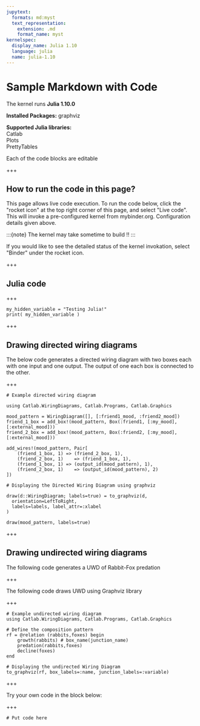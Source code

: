 ```yaml
---
jupytext:
  formats: md:myst
  text_representation:
    extension: .md
    format_name: myst
kernelspec:
  display_name: Julia 1.10
  language: julia
  name: julia-1.10
---
```


# Sample Markdown with Code

The kernel runs **Julia 1.10.0**

**Installed Packages:** graphviz

**Supported Julia libraries:** \
Catlab\
Plots\
PrettyTables

Each of the code blocks are editable

+++

## How to run the code in this page?

This page allows live code execution. To run the code below, click the "rocket icon" at the top right corner of this page, and select "Live code". This will invoke a pre-configured kernel from mybinder.org. Configuration details given above. 

:::{note}
The kernel may take sometime to build !! 
:::

If you would like to see the detailed status of the kernel invokation, select "Binder" under the rocket icon. 

+++

## Julia code

+++

```{code-cell}
my_hidden_variable = "Testing Julia!"
print( my_hidden_variable )
```

+++

## Drawing directed wiring diagrams

The below code generates a directed wiring diagram with two boxes each with one input and one output. The output of one each box is connected to the other. 

+++

```{code-cell}
# Example directed wiring diagram

using Catlab.WiringDiagrams, Catlab.Programs, Catlab.Graphics

mood_pattern = WiringDiagram([], [:friend1_mood, :friend2_mood])
friend_1_box = add_box!(mood_pattern, Box(:friend1, [:my_mood], [:external_mood]))
friend_2_box = add_box!(mood_pattern, Box(:friend2, [:my_mood], [:external_mood]))

add_wires!(mood_pattern, Pair[
    (friend_1_box, 1) => (friend_2_box, 1),
    (friend_2_box, 1)    => (friend_1_box, 1),
    (friend_1_box, 1) => (output_id(mood_pattern), 1),
    (friend_2_box, 1)    => (output_id(mood_pattern), 2)
])

# Displaying the Directed Wiring Diagram using graphviz

draw(d::WiringDiagram; labels=true) = to_graphviz(d,
  orientation=LeftToRight,
  labels=labels, label_attr=:xlabel
)

draw(mood_pattern, labels=true)
```

+++

## Drawing undirected wiring diagrams

The following code generates a UWD of Rabbit-Fox predation

+++

The following code draws UWD using Graphviz library

+++

```{code-cell}
# Example undirected wiring diagram 
using Catlab.WiringDiagrams, Catlab.Programs, Catlab.Graphics

# Define the composition pattern
rf = @relation (rabbits,foxes) begin
    growth(rabbits) # box_name(junction_name)
    predation(rabbits,foxes)
    decline(foxes)
end

# Displaying the undirected Wiring Diagram
to_graphviz(rf, box_labels=:name, junction_labels=:variable)
```

+++

Try your own code in the block below:

+++

```{code-cell}
# Put code here
```




